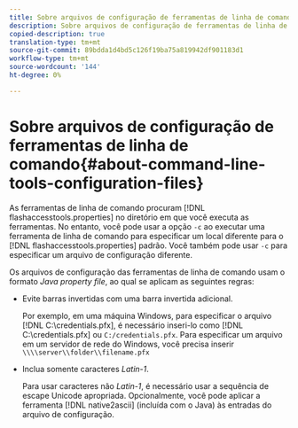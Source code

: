 ```yaml
---
title: Sobre arquivos de configuração de ferramentas de linha de comando
description: Sobre arquivos de configuração de ferramentas de linha de comando
copied-description: true
translation-type: tm+mt
source-git-commit: 89bdda1d4bd5c126f19ba75a819942df901183d1
workflow-type: tm+mt
source-wordcount: '144'
ht-degree: 0%

---
```



# Sobre arquivos de configuração de ferramentas de linha de comando{#about-command-line-tools-configuration-files}

As ferramentas de linha de comando procuram [!DNL flashaccesstools.properties] no diretório em que você executa as ferramentas. No entanto, você pode usar a opção `-c` ao executar uma ferramenta de linha de comando para especificar um local diferente para o [!DNL flashaccesstools.properties] padrão. Você também pode usar `-c` para especificar um arquivo de configuração diferente.

Os arquivos de configuração das ferramentas de linha de comando usam o formato *Java property file*, ao qual se aplicam as seguintes regras:

* Evite barras invertidas com uma barra invertida adicional.

   Por exemplo, em uma máquina Windows, para especificar o arquivo [!DNL C:\credentials.pfx], é necessário inseri-lo como [!DNL C:\\credentials.pfx] ou `C:/credentials.pfx`. Para especificar um arquivo em um servidor de rede do Windows, você precisa inserir `\\\\server\\folder\\filename.pfx`
* Inclua somente caracteres *Latin-1*.

   Para usar caracteres não *Latin-1*, é necessário usar a sequência de escape Unicode apropriada. Opcionalmente, você pode aplicar a ferramenta [!DNL native2ascii] (incluída com o Java) às entradas do arquivo de configuração.
